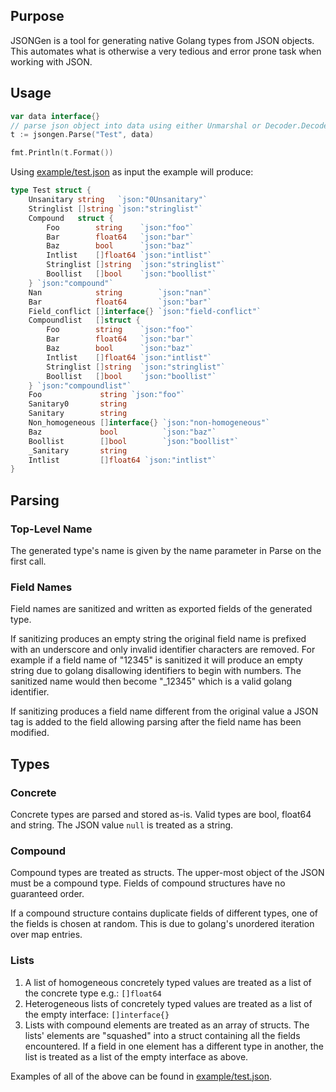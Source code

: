 ## Purpose
JSONGen is a tool for generating native Golang types from JSON objects. This automates what is otherwise a very tedious and error prone task when working with JSON.

## Usage
```go
var data interface{}
// parse json object into data using either Unmarshal or Decoder.Decode
t := jsongen.Parse("Test", data)

fmt.Println(t.Format())
```
Using [example/test.json](example/test.json) as input the example will produce:
```go
type Test struct {
	Unsanitary string   `json:"0Unsanitary"`
	Stringlist []string `json:"stringlist"`
	Compound   struct {
		Foo        string    `json:"foo"`
		Bar        float64   `json:"bar"`
		Baz        bool      `json:"baz"`
		Intlist    []float64 `json:"intlist"`
		Stringlist []string  `json:"stringlist"`
		Boollist   []bool    `json:"boollist"`
	} `json:"compound"`
	Nan            string        `json:"nan"`
	Bar            float64       `json:"bar"`
	Field_conflict []interface{} `json:"field-conflict"`
	Compoundlist   []struct {
		Foo        string    `json:"foo"`
		Bar        float64   `json:"bar"`
		Baz        bool      `json:"baz"`
		Intlist    []float64 `json:"intlist"`
		Stringlist []string  `json:"stringlist"`
		Boollist   []bool    `json:"boollist"`
	} `json:"compoundlist"`
	Foo             string `json:"foo"`
	Sanitary0       string
	Sanitary        string
	Non_homogeneous []interface{} `json:"non-homogeneous"`
	Baz             bool          `json:"baz"`
	Boollist        []bool        `json:"boollist"`
	_Sanitary       string
	Intlist         []float64 `json:"intlist"`
}
```

## Parsing
### Top-Level Name
The generated type's name is given by the name parameter in Parse on the first call.

### Field Names
Field names are sanitized and written as exported fields of the generated type.

If sanitizing produces an empty string the original field name is prefixed with an underscore and only invalid identifier characters are removed. For example if a field name of "12345" is sanitized it will produce an empty string due to golang disallowing identifiers to begin with numbers. The sanitized name would then become "_12345" which is a valid golang identifier.

If sanitizing produces a field name different from the original value a JSON tag is added to the field allowing parsing after the field name has been modified.

## Types
### Concrete
Concrete types are parsed and stored as-is. Valid types are bool, float64 and string. The JSON value `null` is treated as a string.

### Compound
Compound types are treated as structs. The upper-most object of the JSON must be a compound type. Fields of compound structures have no guaranteed order.

If a compound structure contains duplicate fields of different types, one of the fields is chosen at random. This is due to golang's unordered iteration over map entries.

### Lists
  1. A list of homogeneous concretely typed values are treated as a list of the concrete type e.g.: `[]float64`
  2. Heterogeneous lists of concretely typed values are treated as a list of the empty interface: `[]interface{}`
  3. Lists with compound elements are treated as an array of structs. The lists' elements are "squashed" into a struct containing all the fields encountered. If a field in one element has a different type in another, the list is treated as a list of the empty interface as above.

Examples of all of the above can be found in [example/test.json](example/test.json).